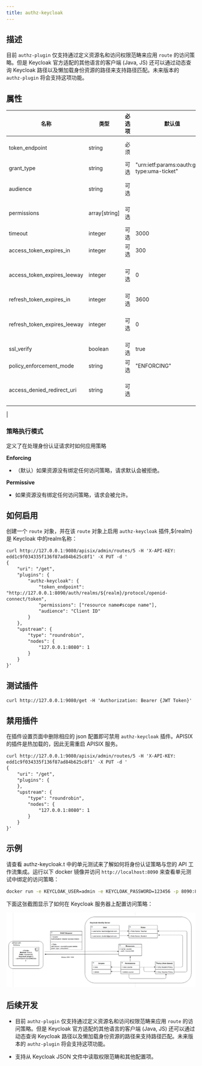 ```yaml
---
title: authz-keycloak
---
```


<!--
#
# Licensed to the Apache Software Foundation (ASF) under one or more
# contributor license agreements.  See the NOTICE file distributed with
# this work for additional information regarding copyright ownership.
# The ASF licenses this file to You under the Apache License, Version 2.0
# (the "License"); you may not use this file except in compliance with
# the License.  You may obtain a copy of the License at
#
#     http://www.apache.org/licenses/LICENSE-2.0
#
# Unless required by applicable law or agreed to in writing, software
# distributed under the License is distributed on an "AS IS" BASIS,
# WITHOUT WARRANTIES OR CONDITIONS OF ANY KIND, either express or implied.
# See the License for the specific language governing permissions and
# limitations under the License.
#
-->

## 描述

目前 `authz-plugin` 仅支持通过定义资源名和访问权限范畴来应用 `route` 的访问策略。但是 Keycloak 官方适配的其他语言的客户端 (Java, JS) 还可以通过动态查询 Keycloak 路径以及懒加载身份资源的路径来支持路径匹配。未来版本的 `authz-plugin` 将会支持这项功能。

## 属性

| 名称                        | 类型          | 必选项 | 默认值      | 有效值                      | 描述                                                                                            |
| -----------------------     | ------------- | ------ | ----------- | --------------------------- | ----------------------------------------------------------------------------------------------- |
| token_endpoint              | string        | 必须   |             |                              | 接受 OAuth2 兼容 token 的接口，需要支持 `urn:ietf:params:oauth:grant-type:uma-ticket` 授权类型  |
| grant_type                  | string        | 可选   | "urn:ietf:params:oauth:grant-type:uma-ticket" | ["urn:ietf:params:oauth:grant-type:uma-ticket"] |                                    |
| audience                    | string        | 可选   |             |                             | 客户端应用访问相应的资源服务器时所需提供的身份信息。当 permissions 参数有值时这个参数是必填的。 |
| permissions                 | array[string] | 可选   |             |                             | 描述客户端应用所需访问的资源和权限范围的字符串。格式必须为：`RESOURCE_ID#SCOPE_ID`              |
| timeout                     | integer       | 可选   | 3000        | [1000, ...]                 | 与身份认证服务器的 http 连接的超时时间                                                          |
| access_token_expires_in     | integer       | 可选   | 300         | [1, ...]                            | access token 的过期时间(秒)
| access_token_expires_leeway | integer       | 可选   | 0           | [0, ...]                            | access token 提前更新时间（秒，如果设置了此值，允许在该时间段内使用相同的 access token 令牌来解决潜在的网络并发问题）        |
| refresh_token_expires_in    | integer       | 可选   | 3600        | [1, ...]                            | refresh token 的过期时间(秒)                                                                               |
| refresh_token_expires_leeway| integer       | 可选   | 0           | [0, ...]                            | refresh token 提前更新时间（秒，如果设置了此值，允许在该时间段内使用相同的 refresh token 令牌来解决潜在的网络并发问题）                                                                   |
| ssl_verify                  | boolean       | 可选   | true        | [0, ...]                            | 验证 SSL 证书与主机名是否匹配                                                                   |
| policy_enforcement_mode     | string        | 可选   | "ENFORCING" | ["ENFORCING", "PERMISSIVE"] |                                                                                                 |
| access_denied_redirect_uri  | string        | 可选   |             | [1, 2048]                           |未授权的用户不会返回 `"error_description":"not_authorized"`，而是会定重定向至给定的 uri，如 "http://127.0.0.1/test"
|

### 策略执行模式

定义了在处理身份认证请求时如何应用策略

**Enforcing**

- （默认）如果资源没有绑定任何访问策略，请求默认会被拒绝。

**Permissive**

- 如果资源没有绑定任何访问策略，请求会被允许。

## 如何启用

创建一个 `route` 对象，并在该 `route` 对象上启用 `authz-keycloak` 插件,${realm}是 Keycloak 中的realm名称：

```shell
curl http://127.0.0.1:9080/apisix/admin/routes/5 -H 'X-API-KEY: edd1c9f034335f136f87ad84b625c8f1' -X PUT -d '
{
    "uri": "/get",
    "plugins": {
        "authz-keycloak": {
            "token_endpoint": "http://127.0.0.1:8090/auth/realms/${realm}/protocol/openid-connect/token",
            "permissions": ["resource name#scope name"],
            "audience": "Client ID"
        }
    },
    "upstream": {
        "type": "roundrobin",
        "nodes": {
            "127.0.0.1:8080": 1
        }
    }
}'
```

## 测试插件

```shell
curl http://127.0.0.1:9080/get -H 'Authorization: Bearer {JWT Token}'
```

## 禁用插件

在插件设置页面中删除相应的 json 配置即可禁用 `authz-keycloak` 插件。APISIX 的插件是热加载的，因此无需重启 APISIX 服务。

```shell
curl http://127.0.0.1:9080/apisix/admin/routes/5 -H 'X-API-KEY: edd1c9f034335f136f87ad84b625c8f1' -X PUT -d '
{
    "uri": "/get",
    "plugins": {
    },
    "upstream": {
        "type": "roundrobin",
        "nodes": {
            "127.0.0.1:8080": 1
        }
    }
}'
```

## 示例

请查看 authz-keycloak.t 中的单元测试来了解如何将身份认证策略与您的 API 工作流集成。运行以下 docker 镜像并访问 `http://localhost:8090` 来查看单元测试中绑定的访问策略：

```bash
docker run -e KEYCLOAK_USER=admin -e KEYCLOAK_PASSWORD=123456 -p 8090:8080 sshniro/keycloak-apisix
```

下面这张截图显示了如何在 Keycloak 服务器上配置访问策略：

![Keycloak policy design](../../../assets/images/plugin/authz-keycloak.png)

## 后续开发

- 目前 `authz-plugin` 仅支持通过定义资源名和访问权限范畴来应用 `route` 的访问策略。但是 Keycloak 官方适配的其他语言的客户端 (Java, JS) 还可以通过动态查询 Keycloak
  路径以及懒加载身份资源的路径来支持路径匹配。未来版本的 `authz-plugin` 将会支持这项功能。

- 支持从 Keycloak JSON 文件中读取权限范畴和其他配置项。

